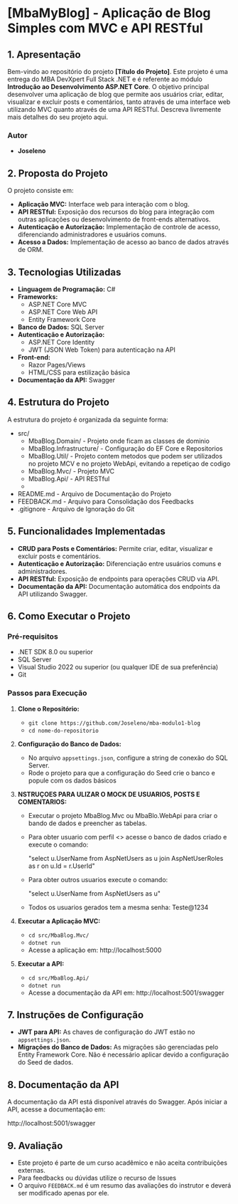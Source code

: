# **[MbaMyBlog] - Aplicação de Blog Simples com MVC e API RESTful**

## **1. Apresentação**

Bem-vindo ao repositório do projeto **[Título do Projeto]**. Este projeto é uma entrega do MBA DevXpert Full Stack .NET e é referente ao módulo **Introdução ao Desenvolvimento ASP.NET Core**.
O objetivo principal desenvolver uma aplicação de blog que permite aos usuários criar, editar, visualizar e excluir posts e comentários, tanto através de uma interface web utilizando MVC quanto através de uma API RESTful.
Descreva livremente mais detalhes do seu projeto aqui.

### **Autor**
- **Joseleno**

## **2. Proposta do Projeto**

O projeto consiste em:

- **Aplicação MVC:** Interface web para interação com o blog.
- **API RESTful:** Exposição dos recursos do blog para integração com outras aplicações ou desenvolvimento de front-ends alternativos.
- **Autenticação e Autorização:** Implementação de controle de acesso, diferenciando administradores e usuários comuns.
- **Acesso a Dados:** Implementação de acesso ao banco de dados através de ORM.

## **3. Tecnologias Utilizadas**

- **Linguagem de Programação:** C#
- **Frameworks:**
  - ASP.NET Core MVC
  - ASP.NET Core Web API
  - Entity Framework Core
- **Banco de Dados:** SQL Server
- **Autenticação e Autorização:**
  - ASP.NET Core Identity
  - JWT (JSON Web Token) para autenticação na API
- **Front-end:**
  - Razor Pages/Views
  - HTML/CSS para estilização básica
- **Documentação da API:** Swagger

## **4. Estrutura do Projeto**

A estrutura do projeto é organizada da seguinte forma:


- src/
  - MbaBlog.Domain/ - Projeto onde ficam as classes de dominio
  - MbaBlog.Infrastructure/ - Configuração do EF Core e Repositorios
  - MbaBlog.Util/ - Projeto contem metodos que podem ser utilizados no projeto MCV e no projeto WebApi, evitando a repetiçao de codigo
  - MbaBlog.Mvc/ - Projeto MVC
  - MbaBlog.Api/ - API RESTful
  - 
- README.md - Arquivo de Documentação do Projeto
- FEEDBACK.md - Arquivo para Consolidação dos Feedbacks
- .gitignore - Arquivo de Ignoração do Git

## **5. Funcionalidades Implementadas**

- **CRUD para Posts e Comentários:** Permite criar, editar, visualizar e excluir posts e comentários.
- **Autenticação e Autorização:** Diferenciação entre usuários comuns e administradores.
- **API RESTful:** Exposição de endpoints para operações CRUD via API.
- **Documentação da API:** Documentação automática dos endpoints da API utilizando Swagger.

## **6. Como Executar o Projeto**

### **Pré-requisitos**

- .NET SDK 8.0 ou superior
- SQL Server
- Visual Studio 2022 ou superior (ou qualquer IDE de sua preferência)
- Git

### **Passos para Execução**

1. **Clone o Repositório:**
   - `git clone https://github.com/Joseleno/mba-modulo1-blog`
   - `cd nome-do-repositorio`

2. **Configuração do Banco de Dados:**
   - No arquivo `appsettings.json`, configure a string de conexão do SQL Server.
   - Rode o projeto para que a configuração do Seed crie o banco e popule com os dados básicos

3. **NSTRUÇOES PARA ULIZAR O MOCK DE USUARIOS, POSTS E COMENTARIOS:**
   - Executar o projeto MbaBlog.Mvc ou MbaBlo.WebApi para criar o bando de dados e preencher as tabelas.
   - Para obter usuario com perfil <<ADMIN>> acesse o banco de dados criado e execute o comando:
   
     "select u.UserName from AspNetUsers as u
    join AspNetUserRoles as r on u.Id = r.UserId"

   - Para obter outros usuarios execute o comando:
     
     "select u.UserName from AspNetUsers as u"
   
   - Todos os usuarios gerados tem a mesma senha: Teste@1234 

5. **Executar a Aplicação MVC:**
   - `cd src/MbaBlog.Mvc/`
   - `dotnet run`
   - Acesse a aplicação em: http://localhost:5000

6. **Executar a API:**
   - `cd src/MbaBlog.Api/`
   - `dotnet run`
   - Acesse a documentação da API em: http://localhost:5001/swagger

## **7. Instruções de Configuração**

- **JWT para API:** As chaves de configuração do JWT estão no `appsettings.json`.
- **Migrações do Banco de Dados:** As migrações são gerenciadas pelo Entity Framework Core. Não é necessário aplicar devido a configuração do Seed de dados.

## **8. Documentação da API**

A documentação da API está disponível através do Swagger. Após iniciar a API, acesse a documentação em:

http://localhost:5001/swagger

## **9. Avaliação**

- Este projeto é parte de um curso acadêmico e não aceita contribuições externas. 
- Para feedbacks ou dúvidas utilize o recurso de Issues
- O arquivo `FEEDBACK.md` é um resumo das avaliações do instrutor e deverá ser modificado apenas por ele.
